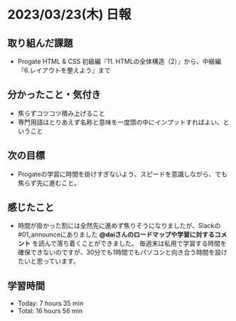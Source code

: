 # 2023/03/23(木) 日報
## 取り組んだ課題
- Progate HTML & CSS 初級編『11. HTMLの全体構造（2）』から、中級編『6.レイアウトを整えよう』まで

## 分かったこと・気付き
- 焦らずコツコツ積み上げること
- 専門用語はとりあえず名称と意味を一度頭の中にインプットすればよい、ということ

## 次の目標
- Progateの学習に時間を掛けすぎないよう、スピードを意識しながら、でも焦らず先に進むこと。

## 感じたこと
- 時間が掛かった割には全然先に進めず焦りそうになりましたが、Slackの#01_announceにありました **@daiさんのロードマップや学習に対するコメント** を読んで落ち着くことができました。
  毎週末は私用で学習する時間を確保できないのですが、30分でも1時間でもパソコンと向き合う時間を設けたいと思っています。
  
## 学習時間
- Today: 7 hours 35 min
- Total: 16 hours 56 min
